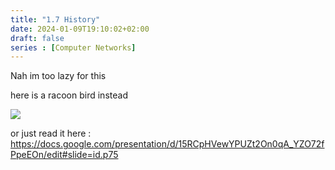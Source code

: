```yaml
---
title: "1.7 History"
date: 2024-01-09T19:10:02+02:00
draft: false
series : [Computer Networks]
---
```



Nah im too lazy for this

here is a racoon bird instead

![](https://imgc.artprintimages.com/img/print/racoon-bird_u-l-q1ryyn90.jpg?artPerspective=n)

or just read it here : https://docs.google.com/presentation/d/15RCpHVewYPUZt2On0qA_YZO72fPpeEOn/edit#slide=id.p75